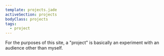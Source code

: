 ```yaml
---
template: projects.jade
activeSection: projects
bodyClass: projects
tags:
  - project
---
```


For the purposes of this site, a "project" is basically an experiment with an
audience other than myself.
